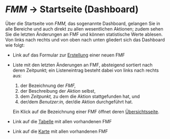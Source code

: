 # *FMM* → Startseite (Dashboard)

Über die Startseite von *FMM,* das sogenannte Dashboard, gelangen Sie in alle Bereiche und auch
direkt zu allen wesentlichen Aktionen; zudem sehen Sie die letzten Änderungen an FMF und können
statistische Werte ablesen. Von links nach rechts und von oben nach unten gliedert sich
das Dashboard wie folgt:

- Link auf das Formular zur [Erstellung](fmf-create.md) einer neuen FMF
- Liste mit den letzten Änderungen an FMF, absteigend sortiert nach deren Zeitpunkt;
  ein Listeneintrag besteht dabei von links nach rechts aus:

  1. der Bezeichnung der *FMF,*
  2. der Beschreibung der *Aktion* selbst,
  3. dem *Zeitpunkt,* zu dem die Aktion stattgefunden hat, und
  4. der/dem *Benutzer:in,* der/die Aktion durchgeführt hat.

  Ein Klick auf die Bezeichnung einer FMF öffnet deren [Übersichtsseite](show.md).
- Link auf die [Tabelle](table.md) mit allen vorhandenen FMF
- Link auf die [Karte](map.md) mit allen vorhandenen FMF
